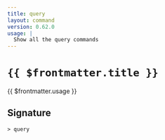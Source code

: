 ```yaml
---
title: query
layout: command
version: 0.62.0
usage: |
  Show all the query commands
---
```


# `{{ $frontmatter.title }}`

<div style='white-space: pre-wrap;'>{{ $frontmatter.usage }}</div>

## Signature

```> query ```
